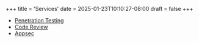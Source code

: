 +++
title = 'Services'
date = 2025-01-23T10:10:27-08:00
draft = false
+++

- [Penetration Testing](/services/penetration-testing)
- [Code Review](/services/code-review)
- [Appsec](/services/appsec)